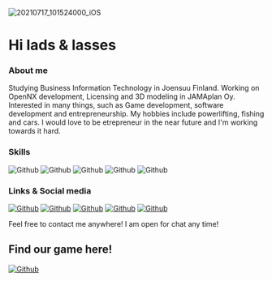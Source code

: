 ![20210717_101524000_iOS](https://user-images.githubusercontent.com/64532516/126114638-173689f7-cd6c-48cc-86ef-4d91669a0ec4.jpg)
# Hi lads & lasses

### About me
Studying Business Information Technology in Joensuu Finland. Working on OpenNX development, Licensing and 3D modeling in JAMAplan Oy. Interested in many things, such as Game development, software development and entrepreneurship. My hobbies include powerlifting, fishing and cars. I would love to be etrepreneur in the near future and I'm working towards it hard.

### Skills
<img alt="Github" src="https://img.shields.io/badge/C%23-239120?style=for-the-badge&logo=c-sharp&logoColor=white"></a>
<img alt="Github" src="https://img.shields.io/badge/C%2B%2B-00599C?style=for-the-badge&logo=c%2B%2B&logoColor=white"></a>
<img alt="Github" src="https://img.shields.io/badge/Java-ED8B00?style=for-the-badge&logo=java&logoColor=white"></a>
<img alt="Github" src="https://img.shields.io/badge/Python-3776AB?style=for-the-badge&logo=python&logoColor=white"></a>
<img alt="Github" src="https://img.shields.io/badge/Unity-100000?style=for-the-badge&logo=unity&logoColor=white"></a>


### Links & Social media
<a href="https://www.linkedin.com/in/aleksi-putkonen-4230761a6/" target="_blank"><img alt="Github" src="https://img.shields.io/badge/linkedin-%230077B5.svg?&style=for-the-badge&logo=linkedin&logoColor=white"></a>
<a href="https://www.instagram.com/aleksiputkone/" target="_blank"><img alt="Github" src="https://img.shields.io/badge/Instagram-E4405F?style=for-the-badge&logo=instagram&logoColor=white"></a>
<a href="https://www.reddit.com/user/RoleXeiXD" target="_blank"><img alt="Github" src="https://img.shields.io/badge/Reddit-FF4500?style=for-the-badge&logo=reddit&logoColor=white"></a>
<a href="https://github.com/AlfaMikePapa" target="_blank"><img alt="Github" src="https://img.shields.io/badge/GitHub-100000?style=for-the-badge&logo=github&logoColor=white"></a>
<a href="https://steamcommunity.com/id/69696669669/" target="_blank"><img alt="Github" src="https://img.shields.io/badge/Steam-000000?style=for-the-badge&logo=steam&logoColor=white"></a>

Feel free to contact me anywhere! I am open for chat any time!


## Find our game here!
<a href="https://rykae.itch.io/btl" target="_blank"><img alt="Github" src="https://img.shields.io/badge/Itch.io-FA5C5C?style=for-the-badge&logo=itch.io&logoColor=white"></a>



